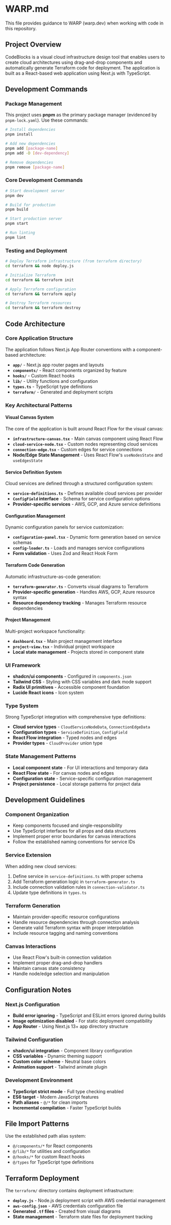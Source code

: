 # WARP.md

This file provides guidance to WARP (warp.dev) when working with code in this repository.

## Project Overview
CodeBlocks is a visual cloud infrastructure design tool that enables users to create cloud architectures using drag-and-drop components and automatically generate Terraform code for deployment. The application is built as a React-based web application using Next.js with TypeScript.

## Development Commands

### Package Management
This project uses **pnpm** as the primary package manager (evidenced by `pnpm-lock.yaml`). Use these commands:

```bash
# Install dependencies
pnpm install

# Add new dependencies
pnpm add [package-name]
pnpm add -D [dev-dependency]

# Remove dependencies  
pnpm remove [package-name]
```

### Core Development Commands
```bash
# Start development server
pnpm dev

# Build for production
pnpm build

# Start production server
pnpm start

# Run linting
pnpm lint
```

### Testing and Deployment
```bash
# Deploy Terraform infrastructure (from terraform directory)
cd terraform && node deploy.js

# Initialize Terraform
cd terraform && terraform init

# Apply Terraform configuration
cd terraform && terraform apply

# Destroy Terraform resources
cd terraform && terraform destroy
```

## Code Architecture

### Core Application Structure
The application follows Next.js App Router conventions with a component-based architecture:

- **`app/`** - Next.js app router pages and layouts
- **`components/`** - React components organized by feature
- **`hooks/`** - Custom React hooks
- **`lib/`** - Utility functions and configuration
- **`types.ts`** - TypeScript type definitions
- **`terraform/`** - Generated and deployment scripts

### Key Architectural Patterns

#### Visual Canvas System
The core of the application is built around React Flow for the visual canvas:
- **`infrastructure-canvas.tsx`** - Main canvas component using React Flow
- **`cloud-service-node.tsx`** - Custom nodes representing cloud services
- **`connection-edge.tsx`** - Custom edges for service connections
- **Node/Edge State Management** - Uses React Flow's `useNodesState` and `useEdgesState`

#### Service Definition System
Cloud services are defined through a structured configuration system:
- **`service-definitions.ts`** - Defines available cloud services per provider
- **`ConfigField` interface** - Schema for service configuration options
- **Provider-specific services** - AWS, GCP, and Azure service definitions

#### Configuration Management
Dynamic configuration panels for service customization:
- **`configuration-panel.tsx`** - Dynamic form generation based on service schemas
- **`config-loader.ts`** - Loads and manages service configurations
- **Form validation** - Uses Zod and React Hook Form

#### Terraform Code Generation
Automatic infrastructure-as-code generation:
- **`terraform-generator.ts`** - Converts visual diagrams to Terraform
- **Provider-specific generation** - Handles AWS, GCP, Azure resource syntax
- **Resource dependency tracking** - Manages Terraform resource dependencies

#### Project Management
Multi-project workspace functionality:
- **`dashboard.tsx`** - Main project management interface
- **`project-view.tsx`** - Individual project workspace
- **Local state management** - Projects stored in component state

### UI Framework
- **shadcn/ui components** - Configured in `components.json`
- **Tailwind CSS** - Styling with CSS variables and dark mode support
- **Radix UI primitives** - Accessible component foundation
- **Lucide React icons** - Icon system

### Type System
Strong TypeScript integration with comprehensive type definitions:
- **Cloud service types** - `CloudServiceNodeData`, `ConnectionEdgeData`
- **Configuration types** - `ServiceDefinition`, `ConfigField`
- **React Flow integration** - Typed nodes and edges
- **Provider types** - `CloudProvider` union type

### State Management Patterns
- **Local component state** - For UI interactions and temporary data
- **React Flow state** - For canvas nodes and edges
- **Configuration state** - Service-specific configuration management
- **Project persistence** - Local storage patterns for project data

## Development Guidelines

### Component Organization
- Keep components focused and single-responsibility
- Use TypeScript interfaces for all props and data structures
- Implement proper error boundaries for canvas interactions
- Follow the established naming conventions for service IDs

### Service Extension
When adding new cloud services:
1. Define service in `service-definitions.ts` with proper schema
2. Add Terraform generation logic in `terraform-generator.ts`
3. Include connection validation rules in `connection-validator.ts`
4. Update type definitions in `types.ts`

### Terraform Generation
- Maintain provider-specific resource configurations
- Handle resource dependencies through connection analysis
- Generate valid Terraform syntax with proper interpolation
- Include resource tagging and naming conventions

### Canvas Interactions
- Use React Flow's built-in connection validation
- Implement proper drag-and-drop handlers
- Maintain canvas state consistency
- Handle node/edge selection and manipulation

## Configuration Notes

### Next.js Configuration
- **Build error ignoring** - TypeScript and ESLint errors ignored during builds
- **Image optimization disabled** - For static deployment compatibility
- **App Router** - Using Next.js 13+ app directory structure

### Tailwind Configuration
- **shadcn/ui integration** - Component library configuration
- **CSS variables** - Dynamic theming support
- **Custom color scheme** - Neutral base colors
- **Animation support** - Tailwind animate plugin

### Development Environment
- **TypeScript strict mode** - Full type checking enabled
- **ES6 target** - Modern JavaScript features
- **Path aliases** - `@/*` for clean imports
- **Incremental compilation** - Faster TypeScript builds

## File Import Patterns
Use the established path alias system:
- `@/components/*` for React components
- `@/lib/*` for utilities and configuration
- `@/hooks/*` for custom React hooks
- `@/types` for TypeScript type definitions

## Terraform Deployment
The `terraform/` directory contains deployment infrastructure:
- **`deploy.js`** - Node.js deployment script with AWS credential management
- **`aws-config.json`** - AWS credentials configuration file
- **Generated `.tf` files** - Created from visual diagrams
- **State management** - Terraform state files for deployment tracking